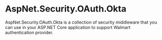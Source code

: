 # AspNet.Security.OAuth.Okta
AspNet.Security.OAuth.Okta is a collection of security middleware that you can use in your ASP.NET Core application to support Walmart authentication provider.
